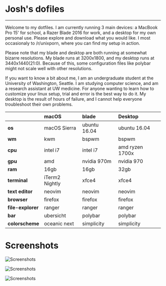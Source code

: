 # Josh's dofiles
___

Welcome to my dotfiles. I am currently running 3 main devices: a MacBook Pro 15' for school, a Razer Blade 2016 for work, and a desktop for my own personal use. Please explore and download what you would like. I most occasionaly to /r/unixporn, where you can find my setup in action. 

Please note that my blade and desktop are both running at somewhat bizarre resolutions. My blade runs at 3200x1800, and my desktop runs at 3440x1440(21:0). Because of this, some configuration files like polybar might not scale well with other resolutions. 

If you want to know a bit about me, I am an undergraduate student at the University of Washington, Seattle. I am studying computer science, and am a research assistant at UW medicine. For anyone wanting to learn how to customize your linux setup, trial and error is the best way to do it. My desktop is the result of hours of failure, and I cannot help everyone troubleshoot their own problems. 

|              | macOS                | blade                 | Desktop                |
:--------------|:---------------------|:----------------------|:-----------------------|
|**os**            | macOS Sierra         | ubuntu 16.04          | ubuntu 16.04           |
|**wm**            | kwm                  | bspwm                 | bspwm                  |
|**cpu**           | intel i7             | intel i7              | amd ryzen 1700x        |
|**gpu**           | amd                  | nvidia 970m           | nvidia 970             |
|**ram**           | 16gb                 | 16gb                  | 32gb                   |
|**terminal**      | iTerm2 Nightly       | xfce4                 | xfce4                  |
|**text editor**   | neovim               | neovim                | neovim                 |
|**browser**       | firefox              | firefox               | firefox                |
|**file-explorer** | ranger               | ranger                | ranger                 |
|**bar**           | ubersicht            | polybar               | polybar                |
|**colorscheme**   | oceanic next         | simplicity            | simplicity             |



# Screenshots

![Screenshots](http://i.imgur.com/2Y2dogj.jpg)

![Screenshots](http://i.imgur.com/1zmUc0j.png)

![Screenshots](http://i.imgur.com/dptoUli.png)


